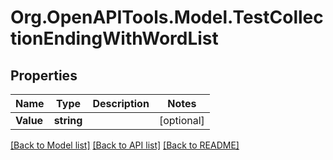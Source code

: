# Org.OpenAPITools.Model.TestCollectionEndingWithWordList

## Properties

Name | Type | Description | Notes
------------ | ------------- | ------------- | -------------
**Value** | **string** |  | [optional] 

[[Back to Model list]](../../README.md#documentation-for-models) [[Back to API list]](../../README.md#documentation-for-api-endpoints) [[Back to README]](../../README.md)

